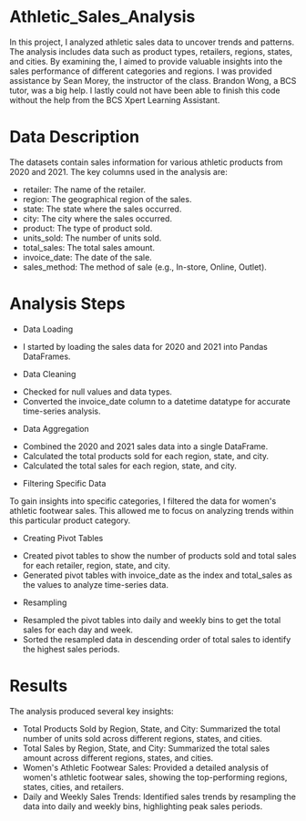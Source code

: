 # Athletic_Sales_Analysis

In this project, I analyzed athletic sales data to uncover trends and patterns. The analysis includes data such as product types, retailers, regions, states, and cities. By examining the, I aimed to provide valuable insights into the sales performance of different categories and regions. I was provided assistance by Sean Morey, the instructor of the class. Brandon Wong, a BCS tutor, was a big help. I lastly could not have been able to finish this code without the help from the BCS Xpert Learning Assistant.

# Data Description

The datasets contain sales information for various athletic products from 2020 and 2021. The key columns used in the analysis are:

* retailer: The name of the retailer.
* region: The geographical region of the sales.
* state: The state where the sales occurred.
* city: The city where the sales occurred.
* product: The type of product sold.
* units_sold: The number of units sold.
* total_sales: The total sales amount.
* invoice_date: The date of the sale.
* sales_method: The method of sale (e.g., In-store, Online, Outlet).

# Analysis Steps

* Data Loading
- I started by loading the sales data for 2020 and 2021 into Pandas DataFrames.

* Data Cleaning
- Checked for null values and data types.
- Converted the invoice_date column to a datetime datatype for accurate time-series analysis.

* Data Aggregation
- Combined the 2020 and 2021 sales data into a single DataFrame.
- Calculated the total products sold for each region, state, and city.
- Calculated the total sales for each region, state, and city.

* Filtering Specific Data

To gain insights into specific categories, I filtered the data for women's athletic footwear sales. This allowed me to focus on analyzing trends within this particular product category.

* Creating Pivot Tables
- Created pivot tables to show the number of products sold and total sales for each retailer, region, state, and city.
- Generated pivot tables with invoice_date as the index and total_sales as the values to analyze time-series data.

* Resampling
- Resampled the pivot tables into daily and weekly bins to get the total sales for each day and week.
- Sorted the resampled data in descending order of total sales to identify the highest sales periods.

# Results

The analysis produced several key insights:

* Total Products Sold by Region, State, and City: Summarized the total number of units sold across different regions, states, and cities.
* Total Sales by Region, State, and City: Summarized the total sales amount across different regions, states, and cities.
* Women's Athletic Footwear Sales: Provided a detailed analysis of women's athletic footwear sales, showing the top-performing regions, states, cities, and retailers.
* Daily and Weekly Sales Trends: Identified sales trends by resampling the data into daily and weekly bins, highlighting peak sales periods.